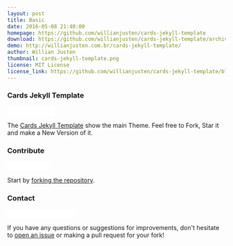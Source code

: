 ```yaml
---
layout: post
title: Basic
date: 2016-05-08 21:40:00
homepage: https://github.com/willianjusten/cards-jekyll-template
download: https://github.com/willianjusten/cards-jekyll-template/archive/master.zip
demo: http://willianjusten.com.br/cards-jekyll-template/
author: Willian Justen
thumbnail: cards-jekyll-template.png
license: MIT License
license_link: https://github.com/willianjusten/cards-jekyll-template/blob/master/LICENSE
---
```


### Cards Jekyll Template

<iframe
src="//ghbtns.com/github-btn.html?user=willianjusten&repo=cards-jekyll-template&type=watch&count=true&size=small"
allowtransparency="true" frameborder="0" scrolling="0" width="110px"
height="20px"></iframe>

The [Cards Jekyll Template](https://github.com/willianjusten/cards-jekyll-template/) show the main Theme. Feel free to Fork, Star it and make a New Version of it.

### Contribute

<iframe
src="//ghbtns.com/github-btn.html?user=willianjusten&repo=cards-jekyll-template&type=fork&count=true&size=small"
allowtransparency="true" frameborder="0" scrolling="0" width="95px"
height="20px"></iframe>

Start by [forking the repository](https://github.com/willianjusten/cards-jekyll-template/).

### Contact

<iframe
src="//ghbtns.com/github-btn.html?user=willianjusten&type=follow&count=true&size=small"
allowtransparency="true" frameborder="0" scrolling="0" width="156px"
height="20px"></iframe>

If you have any questions or suggestions for improvements, don't
hesitate to [open an issue](https://github.com/willianjusten/cards-jekyll-template/issues)
or making a pull request for your fork!

